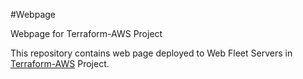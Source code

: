 #Webpage

Webpage for Terraform-AWS Project

This repository contains web page deployed to Web Fleet Servers in [Terraform-AWS](https://github.com/cepxuo/Terraform-AWS) Project.
